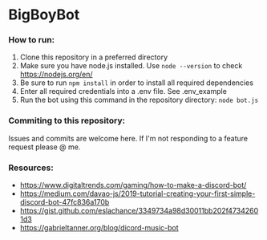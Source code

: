 # BigBoyBot
### How to run:
1. Clone this repository in a preferred directory
2. Make sure you have node.js installed. Use `node --version` to check https://nodejs.org/en/
3. Be sure to run `npm install` in order to install all required dependencies
4. Enter all required credentials into a .env file. See .env_example
5. Run the bot using this command in the repository directory: `node bot.js`

### Commiting to this repository:
Issues and commits are welcome here. If I'm not responding to a feature request please @ me.

### Resources: 
* https://www.digitaltrends.com/gaming/how-to-make-a-discord-bot/
* https://medium.com/davao-js/2019-tutorial-creating-your-first-simple-discord-bot-47fc836a170b
* https://gist.github.com/eslachance/3349734a98d30011bb202f47342601d3
* https://gabrieltanner.org/blog/dicord-music-bot
